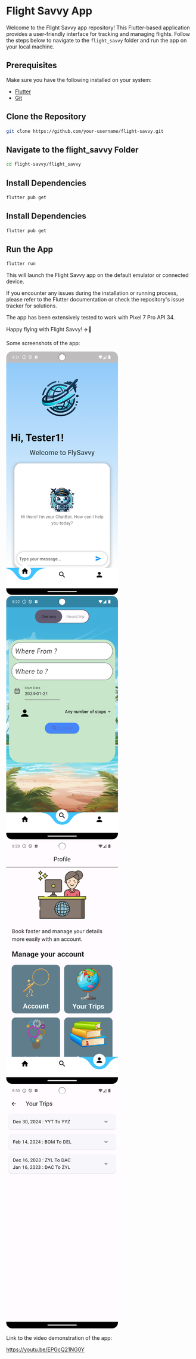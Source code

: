# Flight Savvy App

Welcome to the Flight Savvy app repository! This Flutter-based application provides a user-friendly interface for tracking and managing flights. Follow the steps below to navigate to the `flight_savvy` folder and run the app on your local machine.

## Prerequisites
Make sure you have the following installed on your system:
- [Flutter](https://flutter.dev/docs/get-started/install)
- [Git](https://git-scm.com/book/en/v2/Getting-Started-Installing-Git)

## Clone the Repository
```bash
git clone https://github.com/your-username/flight-savvy.git
```

## Navigate to the flight_savvy Folder
```bash
cd flight-savvy/flight_savvy
```

## Install Dependencies
```bash
flutter pub get
```

## Install Dependencies
```bash
flutter pub get
```

## Run the App
```bash
flutter run
```

This will launch the Flight Savvy app on the default emulator or connected device.

If you encounter any issues during the installation or running process, please refer to the Flutter documentation or check the repository's issue tracker for solutions.

The app has been extensively tested to work with Pixel 7 Pro API 34.

Happy flying with Flight Savvy! ✈️📱

Some screenshots of the app:

<img src="img.png" width="300" >
<img src="img_1.png" width="300" >
<img src="img_2.png" width="300" >
<img src="img_3.png" width="300" >

Link to the video demonstration of the app:

https://youtu.be/EPGcQ21NG0Y
